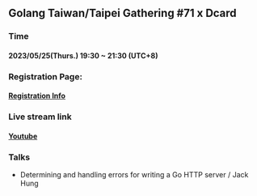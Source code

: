 ## Golang Taiwan/Taipei Gathering #71 x Dcard

### Time

#### 2023/05/25(Thurs.) 19:30 ~ 21:30  (UTC+8)

### Registration Page:

#### [Registration Info](https://www.meetup.com/golang-taipei-meetup/events/293541660/)

### Live stream link

#### [Youtube](https://www.youtube.com/watch?v=L4CHyrR12bw)

### Talks

- Determining and handling errors for writing a Go HTTP server / Jack Hung
